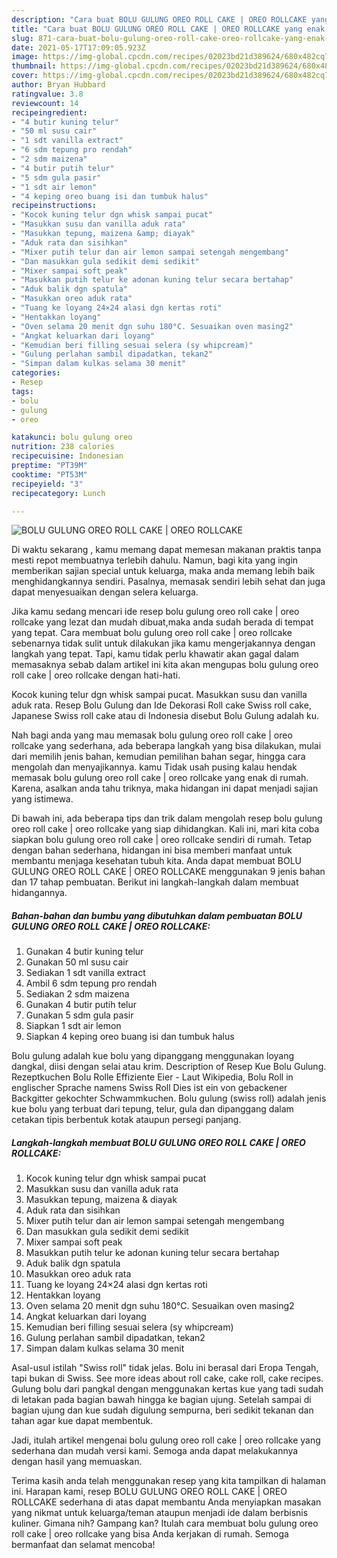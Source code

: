 ```yaml
---
description: "Cara buat BOLU GULUNG OREO ROLL CAKE | OREO ROLLCAKE yang enak Untuk Jualan"
title: "Cara buat BOLU GULUNG OREO ROLL CAKE | OREO ROLLCAKE yang enak Untuk Jualan"
slug: 871-cara-buat-bolu-gulung-oreo-roll-cake-oreo-rollcake-yang-enak-untuk-jualan
date: 2021-05-17T17:09:05.923Z
image: https://img-global.cpcdn.com/recipes/02023bd21d389624/680x482cq70/bolu-gulung-oreo-roll-cake-oreo-rollcake-foto-resep-utama.jpg
thumbnail: https://img-global.cpcdn.com/recipes/02023bd21d389624/680x482cq70/bolu-gulung-oreo-roll-cake-oreo-rollcake-foto-resep-utama.jpg
cover: https://img-global.cpcdn.com/recipes/02023bd21d389624/680x482cq70/bolu-gulung-oreo-roll-cake-oreo-rollcake-foto-resep-utama.jpg
author: Bryan Hubbard
ratingvalue: 3.8
reviewcount: 14
recipeingredient:
- "4 butir kuning telur"
- "50 ml susu cair"
- "1 sdt vanilla extract"
- "6 sdm tepung pro rendah"
- "2 sdm maizena"
- "4 butir putih telur"
- "5 sdm gula pasir"
- "1 sdt air lemon"
- "4 keping oreo buang isi dan tumbuk halus"
recipeinstructions:
- "Kocok kuning telur dgn whisk sampai pucat"
- "Masukkan susu dan vanilla aduk rata"
- "Masukkan tepung, maizena &amp; diayak"
- "Aduk rata dan sisihkan"
- "Mixer putih telur dan air lemon sampai setengah mengembang"
- "Dan masukkan gula sedikit demi sedikit"
- "Mixer sampai soft peak"
- "Masukkan putih telur ke adonan kuning telur secara bertahap"
- "Aduk balik dgn spatula"
- "Masukkan oreo aduk rata"
- "Tuang ke loyang 24×24 alasi dgn kertas roti"
- "Hentakkan loyang"
- "Oven selama 20 menit dgn suhu 180°C. Sesuaikan oven masing2"
- "Angkat keluarkan dari loyang"
- "Kemudian beri filling sesuai selera (sy whipcream)"
- "Gulung perlahan sambil dipadatkan, tekan2"
- "Simpan dalam kulkas selama 30 menit"
categories:
- Resep
tags:
- bolu
- gulung
- oreo

katakunci: bolu gulung oreo 
nutrition: 238 calories
recipecuisine: Indonesian
preptime: "PT39M"
cooktime: "PT53M"
recipeyield: "3"
recipecategory: Lunch

---
```



![BOLU GULUNG OREO ROLL CAKE | OREO ROLLCAKE](https://img-global.cpcdn.com/recipes/02023bd21d389624/680x482cq70/bolu-gulung-oreo-roll-cake-oreo-rollcake-foto-resep-utama.jpg)

Di waktu  sekarang , kamu memang dapat memesan makanan praktis tanpa mesti repot membuatnya terlebih dahulu. Namun, bagi kita yang ingin memberikan sajian special untuk keluarga, maka anda memang lebih baik menghidangkannya sendiri. Pasalnya, memasak sendiri lebih sehat dan juga dapat menyesuaikan dengan selera keluarga.

Jika kamu sedang mencari ide resep bolu gulung oreo roll cake | oreo rollcake yang lezat dan mudah dibuat,maka anda sudah berada di tempat yang tepat. Cara membuat bolu gulung oreo roll cake | oreo rollcake  sebenarnya tidak sulit untuk dilakukan jika kamu mengerjakannya dengan langkah yang tepat. Tapi, kamu tidak perlu khawatir akan gagal dalam memasaknya 
sebab dalam artikel ini kita akan mengupas bolu gulung oreo roll cake | oreo rollcake dengan hati-hati.  

Kocok kuning telur dgn whisk sampai pucat. Masukkan susu dan vanilla aduk rata. Resep Bolu Gulung dan Ide Dekorasi Roll cake Swiss roll cake, Japanese Swiss roll cake atau di Indonesia disebut Bolu Gulung adalah ku.

Nah bagi anda yang mau memasak bolu gulung oreo roll cake | oreo rollcake yang sederhana, ada beberapa langkah yang bisa dilakukan, mulai dari memilih jenis bahan, kemudian pemilihan bahan segar, hingga cara mengolah dan menyajikannya. kamu Tidak usah pusing kalau hendak memasak bolu gulung oreo roll cake | oreo rollcake yang enak di rumah. Karena, asalkan anda  tahu triknya, maka hidangan ini dapat menjadi sajian yang istimewa.

Di bawah ini, ada beberapa tips dan trik dalam mengolah resep bolu gulung oreo roll cake | oreo rollcake yang siap dihidangkan. Kali ini, mari kita coba siapkan bolu gulung oreo roll cake | oreo rollcake sendiri di rumah. Tetap dengan bahan sederhana, hidangan ini bisa memberi manfaat untuk membantu menjaga kesehatan tubuh kita. Anda dapat membuat BOLU GULUNG OREO ROLL CAKE | OREO ROLLCAKE menggunakan 9 jenis bahan dan 17 tahap pembuatan. Berikut ini langkah-langkah dalam membuat hidangannya.

<!--inarticleads1-->

##### Bahan-bahan dan bumbu yang dibutuhkan dalam pembuatan BOLU GULUNG OREO ROLL CAKE | OREO ROLLCAKE:

1. Gunakan 4 butir kuning telur
1. Gunakan 50 ml susu cair
1. Sediakan 1 sdt vanilla extract
1. Ambil 6 sdm tepung pro rendah
1. Sediakan 2 sdm maizena
1. Gunakan 4 butir putih telur
1. Gunakan 5 sdm gula pasir
1. Siapkan 1 sdt air lemon
1. Siapkan 4 keping oreo buang isi dan tumbuk halus


Bolu gulung adalah kue bolu yang dipanggang menggunakan loyang dangkal, diisi dengan selai atau krim. Description of Resep Kue Bolu Gulung. Rezeptkuchen Bolu Rolle Effiziente Eier - Laut Wikipedia, Bolu Roll in englischer Sprache namens Swiss Roll Dies ist ein von gebackener Backgitter gekochter Schwammkuchen. Bolu gulung (swiss roll) adalah jenis kue bolu yang terbuat dari tepung, telur, gula dan dipanggang dalam cetakan tipis berbentuk kotak ataupun persegi panjang. 

<!--inarticleads2-->

##### Langkah-langkah membuat BOLU GULUNG OREO ROLL CAKE | OREO ROLLCAKE:

1. Kocok kuning telur dgn whisk sampai pucat
1. Masukkan susu dan vanilla aduk rata
1. Masukkan tepung, maizena &amp; diayak
1. Aduk rata dan sisihkan
1. Mixer putih telur dan air lemon sampai setengah mengembang
1. Dan masukkan gula sedikit demi sedikit
1. Mixer sampai soft peak
1. Masukkan putih telur ke adonan kuning telur secara bertahap
1. Aduk balik dgn spatula
1. Masukkan oreo aduk rata
1. Tuang ke loyang 24×24 alasi dgn kertas roti
1. Hentakkan loyang
1. Oven selama 20 menit dgn suhu 180°C. Sesuaikan oven masing2
1. Angkat keluarkan dari loyang
1. Kemudian beri filling sesuai selera (sy whipcream)
1. Gulung perlahan sambil dipadatkan, tekan2
1. Simpan dalam kulkas selama 30 menit


Asal-usul istilah &#34;Swiss roll&#34; tidak jelas. Bolu ini berasal dari Eropa Tengah, tapi bukan di Swiss. See more ideas about roll cake, cake roll, cake recipes. Gulung bolu dari pangkal dengan menggunakan kertas kue yang tadi sudah di letakan pada bagian bawah hingga ke bagian ujung. Setelah sampai di bagian ujung dan kue sudah digulung sempurna, beri sedikit tekanan dan tahan agar kue dapat membentuk. 

Jadi, itulah artikel mengenai  bolu gulung oreo roll cake | oreo rollcake  yang sederhana dan mudah versi kami. Semoga anda dapat melakukannya dengan hasil yang memuaskan. 

Terima kasih anda telah menggunakan resep yang kita tampilkan di halaman ini. Harapan kami, resep  BOLU GULUNG OREO ROLL CAKE | OREO ROLLCAKE sederhana di atas dapat membantu Anda menyiapkan masakan yang nikmat untuk keluarga/teman ataupun menjadi ide dalam berbisnis kuliner. Gimana nih? Gampang kan? Itulah cara membuat bolu gulung oreo roll cake | oreo rollcake yang bisa Anda kerjakan di rumah. Semoga bermanfaat dan selamat mencoba!

